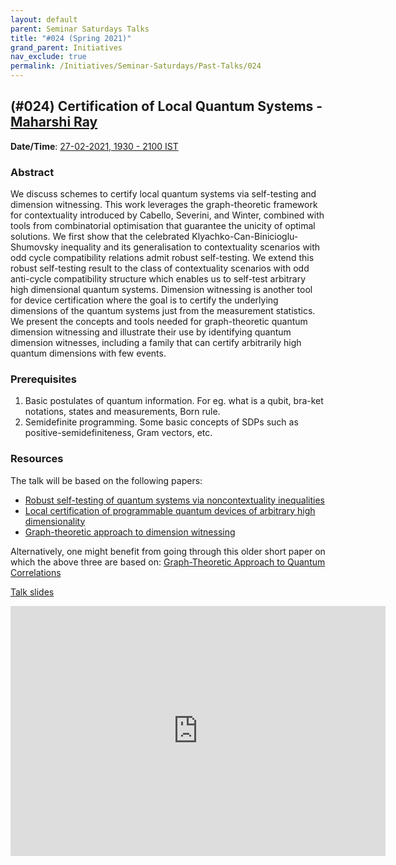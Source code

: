 ```yaml
---
layout: default
parent: Seminar Saturdays Talks
title: "#024 (Spring 2021)"
grand_parent: Initiatives
nav_exclude: true
permalink: /Initiatives/Seminar-Saturdays/Past-Talks/024
---
```


(#024) **Certification of Local Quantum Systems** - [Maharshi Ray](https://sites.google.com/view/maharshiray)
--------------

**Date/Time**: [27-02-2021, 1930 - 2100 IST](https://www.google.com/calendar/event?eid=a2NmZ3FpYTZlZ2xlc2Fra2Y2YnN1N29iMmZfMjAyMTAyMjdUMTQwMDAwWiB2bmw5c2RxN29vZmlwaWJobzEzMnIyZTAyNEBn&ctz=Asia/Kolkata)

### Abstract
We discuss schemes to certify local quantum systems via self-testing and dimension witnessing. This work leverages the graph-theoretic framework for contextuality introduced by Cabello, Severini, and Winter, combined with tools from combinatorial optimisation that guarantee the unicity of optimal solutions. We first show that the celebrated Klyachko-Can-Binicioglu-Shumovsky inequality and its generalisation to contextuality scenarios with odd cycle compatibility relations admit robust self-testing. We extend this robust self-testing result to the class of contextuality scenarios with odd anti-cycle compatibility structure which enables us to self-test arbitrary high dimensional quantum systems. Dimension witnessing is another tool for device certification where the goal is to certify the underlying dimensions of the quantum systems just from the measurement statistics. We present the concepts and tools needed for graph-theoretic quantum dimension witnessing and illustrate their use by identifying quantum dimension witnesses, including a family that can certify arbitrarily high quantum dimensions with few events.

### Prerequisites
1. Basic postulates of quantum information. For eg. what is a qubit, bra-ket notations, states and measurements, Born rule.
2. Semidefinite programming. Some basic concepts of SDPs such as positive-semidefiniteness, Gram vectors, etc.

### Resources

The talk will be based on the following papers:
- [Robust self-testing of quantum systems via noncontextuality inequalities](https://arxiv.org/abs/1812.07265)
- [Local certification of programmable quantum devices of arbitrary high dimensionality](https://arxiv.org/abs/1911.09448)
- [Graph-theoretic approach to dimension witnessing](https://arxiv.org/abs/2007.10746)

Alternatively, one might benefit from going through this older short paper on which the above three are based on: [Graph-Theoretic Approach to Quantum Correlations](https://arxiv.org/abs/1401.7081)

[Talk slides](./slides_024.pdf)

<iframe width="600" height="400" src="https://www.youtube.com/embed/NejDqMArPh0" frameborder="0" allow="accelerometer; autoplay; clipboard-write; encrypted-media; gyroscope; picture-in-picture" allowfullscreen></iframe>

